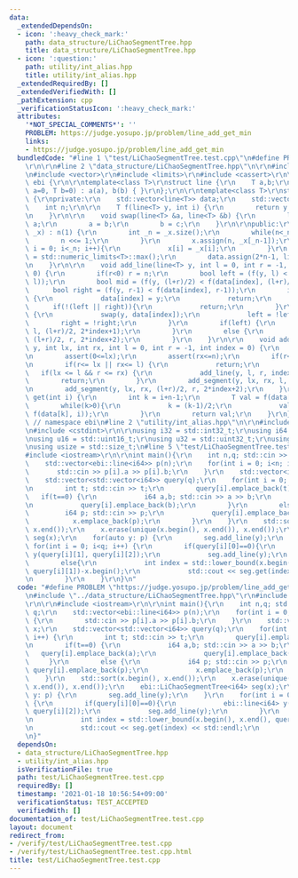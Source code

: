 ```yaml
---
data:
  _extendedDependsOn:
  - icon: ':heavy_check_mark:'
    path: data_structure/LiChaoSegmentTree.hpp
    title: data_structure/LiChaoSegmentTree.hpp
  - icon: ':question:'
    path: utility/int_alias.hpp
    title: utility/int_alias.hpp
  _extendedRequiredBy: []
  _extendedVerifiedWith: []
  _pathExtension: cpp
  _verificationStatusIcon: ':heavy_check_mark:'
  attributes:
    '*NOT_SPECIAL_COMMENTS*': ''
    PROBLEM: https://judge.yosupo.jp/problem/line_add_get_min
    links:
    - https://judge.yosupo.jp/problem/line_add_get_min
  bundledCode: "#line 1 \"test/LiChaoSegmentTree.test.cpp\"\n#define PROBLEM \"https://judge.yosupo.jp/problem/line_add_get_min\"\
    \r\n\r\n#line 2 \"data_structure/LiChaoSegmentTree.hpp\"\n\r\n#include <algorithm>\r\
    \n#include <vector>\r\n#include <limits>\r\n#include <cassert>\r\n\r\nnamespace\
    \ ebi {\r\n\r\ntemplate<class T>\r\nstruct line {\r\n    T a,b;\r\n    line(T\
    \ a=0, T b=0) : a(a), b(b) { }\r\n};\r\n\r\ntemplate<class T>\r\nstruct LiChaoSegmentTree\
    \ {\r\nprivate:\r\n    std::vector<line<T>> data;\r\n    std::vector<T> x;\r\n\
    \    int n;\r\n\r\n    T f(line<T> y, int i) {\r\n        return y.a*x[i]+y.b;\r\
    \n    }\r\n\r\n    void swap(line<T> &a, line<T> &b) {\r\n        line<T> c =\
    \ a;\r\n        a = b;\r\n        b = c;\r\n    }\r\n\r\npublic:\r\n    LiChaoSegmentTree(std::vector<T>\
    \ _x) : n(1) {\r\n        int _n = _x.size();\r\n        while(n<_n){\r\n    \
    \        n <<= 1;\r\n        }\r\n        x.assign(n, _x[_n-1]);\r\n        for(int\
    \ i = 0; i<_n; i++){\r\n            x[i] = _x[i];\r\n        }\r\n        T tmax\
    \ = std::numeric_limits<T>::max();\r\n        data.assign(2*n-1, line<T>(0, tmax));\r\
    \n    }\r\n\r\n    void add_line(line<T> y, int l = 0, int r = -1, int index =\
    \ 0) {\r\n        if(r<0) r = n;\r\n        bool left = (f(y, l) < f(data[index],\
    \ l));\r\n        bool mid = (f(y, (l+r)/2) < f(data[index], (l+r)/2));\r\n  \
    \      bool right = (f(y, r-1) < f(data[index], r-1));\r\n        if(left && right)\
    \ {\r\n            data[index] = y;\r\n            return;\r\n        }\r\n  \
    \      if(!(left || right)){\r\n            return;\r\n        }\r\n        if(mid)\
    \ {\r\n            swap(y, data[index]);\r\n            left = !left;\r\n    \
    \        right = !right;\r\n        }\r\n        if(left) {\r\n            add_line(y,\
    \ l, (l+r)/2, 2*index+1);\r\n        }\r\n        else {\r\n            add_line(y,\
    \ (l+r)/2, r, 2*index+2);\r\n        }\r\n    }\r\n\r\n    void add_segment(line<T>\
    \ y, int lx, int rx, int l = 0, int r = -1, int index = 0) {\r\n        assert(lx<=rx);\r\
    \n        assert(0<=lx);\r\n        assert(rx<=n);\r\n        if(r<0) r = n;\r\
    \n        if(r<= lx || rx<= l) {\r\n            return;\r\n        }\r\n     \
    \   if(lx <= l && r <= rx) {\r\n            add_line(y, l, r, index);\r\n    \
    \        return;\r\n        }\r\n        add_segment(y, lx, rx, l, (l+r)/2, 2*index+1);\r\
    \n        add_segment(y, lx, rx, (l+r)/2, r, 2*index+2);\r\n    }\r\n\r\n    T\
    \ get(int i) {\r\n        int k = i+n-1;\r\n        T val = f(data[k], i);\r\n\
    \        while(k>0){\r\n            k = (k-1)/2;\r\n            val = std::min(val,\
    \ f(data[k], i));\r\n        }\r\n        return val;\r\n    }\r\n};\r\n\r\n}\
    \ // namespace ebi\n#line 2 \"utility/int_alias.hpp\"\n\r\n#include <cstddef>\r\
    \n#include <cstdint>\r\n\r\nusing i32 = std::int32_t;\r\nusing i64 = std::int64_t;\r\
    \nusing u16 = std::uint16_t;\r\nusing u32 = std::uint32_t;\r\nusing u64 = std::uint64_t;\r\
    \nusing usize = std::size_t;\n#line 5 \"test/LiChaoSegmentTree.test.cpp\"\n\r\n\
    #include <iostream>\r\n\r\nint main(){\r\n    int n,q; std::cin >> n >> q;\r\n\
    \    std::vector<ebi::line<i64>> p(n);\r\n    for(int i = 0; i<n; i++) {\r\n \
    \       std::cin >> p[i].a >> p[i].b;\r\n    }\r\n    std::vector<i64> x;\r\n\
    \    std::vector<std::vector<i64>> query(q);\r\n    for(int i = 0; i<q; i++) {\r\
    \n        int t; std::cin >> t;\r\n        query[i].emplace_back(t);\r\n     \
    \   if(t==0) {\r\n            i64 a,b; std::cin >> a >> b;\r\n            query[i].emplace_back(a);\r\
    \n            query[i].emplace_back(b);\r\n        }\r\n        else {\r\n   \
    \         i64 p; std::cin >> p;\r\n            query[i].emplace_back(p);\r\n \
    \           x.emplace_back(p);\r\n        }\r\n    }\r\n    std::sort(x.begin(),\
    \ x.end());\r\n    x.erase(unique(x.begin(), x.end()), x.end());\r\n    ebi::LiChaoSegmentTree<i64>\
    \ seg(x);\r\n    for(auto y: p) {\r\n        seg.add_line(y);\r\n    }\r\n   \
    \ for(int i = 0; i<q; i++) {\r\n        if(query[i][0]==0){\r\n            ebi::line<i64>\
    \ y(query[i][1], query[i][2]);\r\n            seg.add_line(y);\r\n        }\r\n\
    \        else{\r\n            int index = std::lower_bound(x.begin(), x.end(),\
    \ query[i][1])-x.begin();\r\n            std::cout << seg.get(index) << std::endl;\r\
    \n        }\r\n    }\r\n}\n"
  code: "#define PROBLEM \"https://judge.yosupo.jp/problem/line_add_get_min\"\r\n\r\
    \n#include \"../data_structure/LiChaoSegmentTree.hpp\"\r\n#include \"../utility/int_alias.hpp\"\
    \r\n\r\n#include <iostream>\r\n\r\nint main(){\r\n    int n,q; std::cin >> n >>\
    \ q;\r\n    std::vector<ebi::line<i64>> p(n);\r\n    for(int i = 0; i<n; i++)\
    \ {\r\n        std::cin >> p[i].a >> p[i].b;\r\n    }\r\n    std::vector<i64>\
    \ x;\r\n    std::vector<std::vector<i64>> query(q);\r\n    for(int i = 0; i<q;\
    \ i++) {\r\n        int t; std::cin >> t;\r\n        query[i].emplace_back(t);\r\
    \n        if(t==0) {\r\n            i64 a,b; std::cin >> a >> b;\r\n         \
    \   query[i].emplace_back(a);\r\n            query[i].emplace_back(b);\r\n   \
    \     }\r\n        else {\r\n            i64 p; std::cin >> p;\r\n           \
    \ query[i].emplace_back(p);\r\n            x.emplace_back(p);\r\n        }\r\n\
    \    }\r\n    std::sort(x.begin(), x.end());\r\n    x.erase(unique(x.begin(),\
    \ x.end()), x.end());\r\n    ebi::LiChaoSegmentTree<i64> seg(x);\r\n    for(auto\
    \ y: p) {\r\n        seg.add_line(y);\r\n    }\r\n    for(int i = 0; i<q; i++)\
    \ {\r\n        if(query[i][0]==0){\r\n            ebi::line<i64> y(query[i][1],\
    \ query[i][2]);\r\n            seg.add_line(y);\r\n        }\r\n        else{\r\
    \n            int index = std::lower_bound(x.begin(), x.end(), query[i][1])-x.begin();\r\
    \n            std::cout << seg.get(index) << std::endl;\r\n        }\r\n    }\r\
    \n}"
  dependsOn:
  - data_structure/LiChaoSegmentTree.hpp
  - utility/int_alias.hpp
  isVerificationFile: true
  path: test/LiChaoSegmentTree.test.cpp
  requiredBy: []
  timestamp: '2021-01-18 10:56:54+09:00'
  verificationStatus: TEST_ACCEPTED
  verifiedWith: []
documentation_of: test/LiChaoSegmentTree.test.cpp
layout: document
redirect_from:
- /verify/test/LiChaoSegmentTree.test.cpp
- /verify/test/LiChaoSegmentTree.test.cpp.html
title: test/LiChaoSegmentTree.test.cpp
---
```

